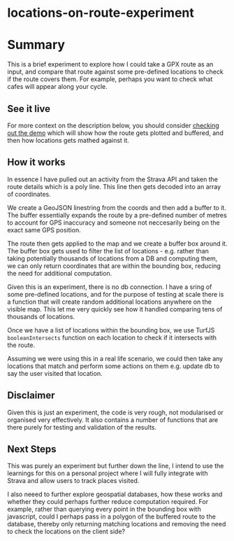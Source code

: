 # locations-on-route-experiment

# Summary
This is a brief experiment to explore how I could take a GPX route as an input, and compare that route against some pre-defined locations to check if the route covers them. For example, perhaps you want to check what cafes will appear along your cycle.

## See it live 

For more context on the description below, you should consider [checking out the demo](https://stevenwalker91.github.io/locations-on-route-experiment/) which will show how the route gets plotted and buffered, and then how locations gets mathed against it.

## How it works
In essence I have pulled out an activity from the Strava API and taken the route details which is a poly line. This line then gets decoded into an array of coordinates. 

We create a GeoJSON linestring from the coords and then add a buffer to it. The buffer essentially expands the route by a pre-defined number of metres to account for GPS inaccuracy and someone not neccesarily being on the exact same GPS position. 

The route then gets applied to the map and we create a buffer box around it. The buffer box gets used to filter the list of locations - e.g. rather than taking potentially thousands of locations from a DB and computing them, we can only return coordinates that are within the bounding box, reducing the need for additional computation.

Given this is an experiment, there is no db connection. I have a sring of some pre-defined locations, and for the purpose of testing at scale there is a function that will create random additional locations anywhere on the visible map. This let me very quickly see how it handled comparing tens of thousands of locations.

Once we have a list of locations within the bounding box, we use TurfJS `booleanIntersects` function on each location to check if it intersects with the route. 

Assuming we were using this in a real life scenario, we could then take any locations that match and perform some actions on them e.g. update db to say the user visited that location.

## Disclaimer
Given this is just an experiment, the code is very rough, not modularised or organised very effectively. It also contains a number of functions that are there purely for testing and validation of the results.

## Next Steps

This was purely an experiment but further down the line, I intend to use the learnings for this on a personal project where I will fully integrate with Strava and allow users to track places visited.

I also neeed to further explore geospatial databases, how these works and whether they could perhaps further reduce computation required. For example, rather than querying every point in the bounding box with javascript, could I perhaps pass in a polygon of the buffered route to the database, thereby only returning matching locations and removing the need to check the locations on the client side? 
